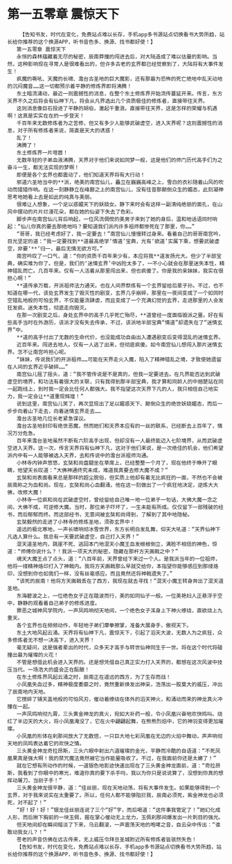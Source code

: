 # 第一五零章 震惊天下
        【告知书友，时代在变化，免费站点难以长存，手机app多书源站点切换看书大势所趋，站长给你推荐的这个换源APP，听书音色多、换源、找书都好使！】
       第一五零章 震惊天下
       永恒的森林蕴藏着无尽的秘密，辰南莽撞的闯进去后，对大陆造成了难以估量的影响。当然，这种影响现在寻常人是很难看出的，但许多古老的玄界都已经觉察到了，大陆将有大事件发生！
       疯魔的嘶吼、天魔的长啸、澹台古圣地的巨大魔影，还有那最为恐怖的死亡绝地中乱天动地的沉闷魔音……这一切都预示着平静的修炼界即将沸腾！
       东土暗流涌动，最近一则震撼性的消息，在整个东土修炼界开始流传蔓延开来。传言，东方天界不久之后将会有仙神下凡，将会从凡界选出几个资质极佳的修炼者，直接带往天界。
       这则消息像巨石投进了平静的胡伯，激起千重浪。直接带往天界，这是怎样的荣耀与机遇啊！这真是实实在在的一步登天！
       千百年来无数修炼者为之苦修，但又有多少人能够武破虚空，进入天界呢？这则震撼性的消息，对于所有修炼者来说，简直是天大的诱惑！
       乱了！
       沸腾了！
       东土修炼界一片喧嚣！
       无数年轻的子弟血液沸腾，天界对于他们来说如同梦一般，这是他们的师门历代高手们为之奋斗一生，都无法实现的梦啊！
       即便是各个玄界也都震动了，他们知道天界将有大行动！
       邪道六圣地当中的**派，绝美的南宫仙儿，矗立在巍巍高峰之上，雪白的衣衫随着山风的吹动而猎猎作响。在这一刻静静立在峰巅之上的南宫仙儿，没有往昔那颠倒众生的媚态，此刻凝神思考地她看上去是如此的纯真与美丽。
       很难让人想象，一个足以惑媚天下的妖娆女。静下来时会有这样一副清纯绝丽的面孔，在山风中摆动的片片烂漫花朵，都在她的仙姿下失去了色彩。
       脚步声在南宫仙儿背后响起，一位风流倜傥的美男子来到了她的身后，温和地话语同时响起：“仙儿你真的要去那绝地吗？要知道我们派内许多祖师都惨死在了那里，你……”
       “哥哥，我已经考虑好了，我一定要去！”南宫仙儿慢慢转过身来。看着自己的哥哥南宫吟，目光坚定的道：“我一定要找到**道最高绝学‘情道’宝典，光有‘欲道’实属下乘，想要武破虚空，非要‘**’归一，最后无情无欲方可。”
       南宫吟叹了一口气，道：“你的资质千百年来少有，本应将我**道发扬光大。但少了半部宝典，确实难为你了。但是，我们的‘迷情玄界’中凶险太多了，一不小心就会在那里迷失本性，精神错乱而亡。几百年来。仅有一人活着从那里闯出来，但也疯傻了。你是我的亲妹妹，我实在很担心啊！”
       **道传承万载，开派祖师法力通天。也在人间界祭炼有一个玄界留给后辈子孙。不过，也不知道在哪一代，该处玄界发生了毁灭性的剧变，玄界几乎崩碎，那里在一夜间变成了一个如同时空错乱地般的可怕玄界，不仅能量流肆虐，而且变成了一个充满幻觉的玄界，走进那里的人会发狂发疯。迷失本性，彻底走向毁灭。
       在那一次剧变之后，身处玄界中的高手几乎死亡殆尽，**道曾经一度面临毁派之噩。好在有些高手当时在外游历，该派才没有失去传承，不过，该派地半部宝典“情道”却遗失在了“迷情玄界”中。
       **道的高手付出了无数的生命代价，也没能成功自由出入遭遇剧变后变得混乱的迷情玄界。
       近百年来。闯进去地人。仅有一人逃了出来，但彻底疯傻。如今南宫仙儿想闯入那片迷情玄界。怎不让南宫吟担心呢。
       “妹妹，传说我们的开派祖师……可能在天界走火入魔，陷入了精神错乱之境，才致使她遗留在人间的玄界近乎破碎……”
       南宫仙儿摇了摇头，道：“我不管传说是不是真的，但我一定要进去。在凡界能否达到武破虚空的境界，和功法有着很大的关联，只有我得到那半部宝典，我才算和同龄人的中翘楚站在同一起跑线上，到时我一定会比任何人都强大。我不指望这次天界下凡的人，我只相信自己地实力，我一定会让**道重现辉煌！”
       说到这里，南宫仙儿笑了，再次显现出了足以媚惑天下、颠倒众生的绝世妖娆媚态，而后一步步向着山下走去，向着迷情玄界走去……
       澹台古圣地几位长老紧急谋议。
       澹台古圣地封印有绝世恶魔，然而她们和天界本应有的一丝的联系，已经断去上百年了，情况万分危急。
       百年来澹台圣地虽然不断有六阶高手出现，但却没有一人最终能迈入七阶境界，从而武破虚空进入天界。这一次，传言天界将有仙神下凡，这对于他们来说，是一次绝佳的机会，他们希望派内中有一人能够被选入天界，去和传说中的澹台派祖师沟通。
       小林寺内钟声悠悠，玄奘和尚盘腿坐在草席上，已经整整一个月了，现在他终于睁开了眼睛，他望天长叹道：“大佛神通终究未成，难道我真要去修大魔不成？”
       玄奘和尚表面看来总是那样的超尘脱俗，但实质上他却有着无比疯狂的一面，不然也不会被辰南称之为血和尚。现在，玄奘和尚心血翻涌，他在这一刻做出了一个疯狂地决定，逆炼大大佛，改修大魔！
       小林寺一位疯和尚在武破虚空时，曾经留给自己唯一地一位弟子一句话，大佛大魔一念之间，大佛不成，可逆修大魔。当时，那位弟子吓坏了，一生未能有所成。仅仅留下一部残破的经书，而后郁郁而终。而这部经书，无意间被玄奘和尚得到，了解到了其中地隐秘。
       玄奘毅然的走进了小林寺的修炼圣地，须弥玄界中！
       遥远的极北寒地，一声长啸响彻冰雪世界，东方长明白发乱舞，仰天大吼道：“天界仙神下凡选人算什么。我总有一天要武破虚空，自己打入天界！”
       混天道圣地内，跳崖不死、逃回本门地混天小魔王血发根根倒立，满脸不相信的神色，惊道：“师傅你说什么？！我派一项天大的秘密，隐藏在那杆方天画戟之中？”
       魂天大魔王点了点头，道：“八百年前，天界曾经下来过一个人。是我派当年的一位祖师，他将一缕精神烙印打入了神戟内。我将方天画戟那么早就交给你，本指望你能够感应到那缕烙印，没想到你也如我们一样，没有丝毫感应。而且竟然还将神戟遗失了。”
       “该死的辰南！他将方天画戟丢在了西方，我现在就去寻找！”混天小魔王转身奔出了混天道圣地。
       东海碧波之上，一位绝色女子正在踏波而行，美的如同仙子一般。一位美艳妇人正悬浮于空中，静静的观看着自己弟子的修炼进度。
       罪恶之城神风学院内，一声凤鸣响彻天地间，一个绝色女子浑身上下神火缭绕，直欲烧上九重天。
       各个玄界也在频频动作，年轻地子弟们摩拳擦掌，准备大展身手，傲视天下。
       东土大地风起云涌。天界将有仙神下凡，震惊天下，引起了滔天大波，无数人为之疯狂，众多修炼者无不想一决高下，进入天界！
       毫无疑问，这是强者辈出的时代，众多天才高手与转世仙神同生于一世。将在这个时代将碰撞出最为璀璨的火花！
       不管是想借此机会进入天界的。还是想凭借自己真正实力打入天界的，都想在这次风波中技压当代。一场浩大的盛会正在酝酿！
       在东土修炼界风起云涌之时，辰南正在遥远的西方，为了生存而战！
       小凤凰失血过多，精神极度委靡之时，竟然重新焕发出神采，浩荡出一股莫大的威压，冲出了辰南地内天地。
       它搅碎了铺天盖地般的可怕风刃，催动着缭绕在体外的滔天神火，和涌动而来的神龙真火冲撞在一起。
       一声凤鸣响彻九霄，三头黄金神龙的真火，宛如大补药一般，令小凤凰兴奋地欢快鸣叫。烧红了半边天的大火，将小凤凰淹没了，它在火中翩翩起舞，在熊熊烈焰中，它的神羽变得更加璀璨。
       小凤凰的形体在刹那间放大了无数倍，一只巨大地七彩凤凰在无边的火焰中舞动，声声响彻天地的凤鸣表达着它的欢快之情。
       三头黄金神龙奇拉昂斯，三头六眼中射出六道璀璨的金光，平静而冷酷的自语道：“不死凤凰果真是强大啊！我的禁咒魔法竟然被它当作能量吸收了。不过，在我面前你还是太嫩了！”
       就在它想有所动作的时候，一道银色地影迹快速出现在了三头黄金神龙面前，道：“奇拉昂斯，我看到了你眼中的寒光，难道你真的要下杀手吗，我以为你只是说说算了，没想到你真的想挥动屠刀，当刽子手！”
       三头黄金神龙很平静，道：“佳丝丽，现在天地动荡，将有大事件发生。如果能够得到一个玄界，对于我来说实在太重要了。所以，任何人都不能够阻拦我，辰南必须死，紫金神龙也必须死，对不起了！”
       “好！好！好！”银龙佳丝丽连说了三个“好”字，而后喝道：“这件事我管定了！”她幻化成人形，而后揪下胸前的一块玉佩，握在掌心催动无上龙力，玉佩刹那间爆发出一片刺目的强光。
       但天地间却在瞬间暗淡了下来，乌云翻滚，一声震荡天地的咆哮之音，自云朵中传出：“谁敢动我女儿？！”
       苍老的声音仿佛在远古传来，无上威压令拜旦圣城附近所有修炼者皆骇然失色！
       【告知书友，时代在变化，免费站点难以长存，手机app多书源站点切换看书大势所趋，站长给你推荐的这个换源APP，听书音色多、换源、找书都好使！】